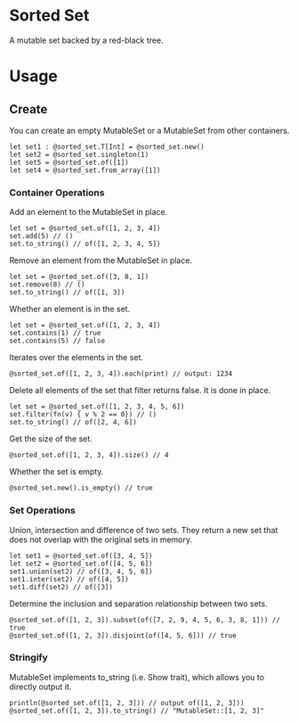 # Sorted Set

A mutable set backed by a red-black tree.

# Usage

## Create

You can create an empty MutableSet or a MutableSet from other containers.

```moonbit
let set1 : @sorted_set.T[Int] = @sorted_set.new()
let set2 = @sorted_set.singleton(1)
let set5 = @sorted_set.of([1])
let set4 = @sorted_set.from_array([1])
```
### Container Operations

Add an element to the MutableSet in place.

```moonbit
let set = @sorted_set.of([1, 2, 3, 4])
set.add(5) // ()
set.to_string() // of([1, 2, 3, 4, 5])
```

Remove an element from the MutableSet in place.

```moonbit
let set = @sorted_set.of([3, 8, 1]) 
set.remove(8) // () 
set.to_string() // of([1, 3])
```

Whether an element is in the set.

```moonbit
let set = @sorted_set.of([1, 2, 3, 4])
set.contains(1) // true
set.contains(5) // false
```

Iterates over the elements in the set.

```moonbit
@sorted_set.of([1, 2, 3, 4]).each(print) // output: 1234
```

Delete all elements of the set that filter returns false. It is done in place.

```moonbit
let set = @sorted_set.of([1, 2, 3, 4, 5, 6])
set.filter(fn(v) { v % 2 == 0}) // ()
set.to_string() // of([2, 4, 6])
```

Get the size of the set.

```moonbit
@sorted_set.of([1, 2, 3, 4]).size() // 4
```

Whether the set is empty.

```moonbit
@sorted_set.new().is_empty() // true
```

### Set Operations

Union, intersection and difference of two sets. They return a new set that does not overlap with the original sets in memory.

```moonbit
let set1 = @sorted_set.of([3, 4, 5])
let set2 = @sorted_set.of([4, 5, 6])
set1.union(set2) // of([3, 4, 5, 6])
set1.inter(set2) // of([4, 5])
set1.diff(set2) // of([3])
```

Determine the inclusion and separation relationship between two sets.

```moonbit
@sorted_set.of([1, 2, 3]).subset(of([7, 2, 9, 4, 5, 6, 3, 8, 1])) // true
@sorted_set.of([1, 2, 3]).disjoint(of([4, 5, 6])) // true
```

### Stringify

MutableSet implements to_string (i.e. Show trait), which allows you to directly output it.

```moonbit
println(@sorted_set.of([1, 2, 3])) // output of([1, 2, 3]))
@sorted_set.of([1, 2, 3]).to_string() // "MutableSet::[1, 2, 3]"
```

